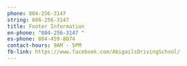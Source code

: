```yaml
---
phone: 804-256-3147
string: 804-256-3147
title: Footer Information
en-phone: "804-256-3147 "
es-phone: 804-459-8074
contact-hours: 9AM - 5PM
fb-link: https://www.facebook.com/AbigailsDrivingSchool/
---
```

